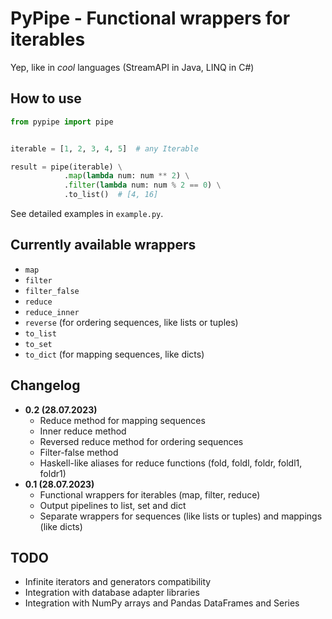# PyPipe - Functional wrappers for iterables

Yep, like in _cool_ languages (StreamAPI in Java, LINQ in C#)

## How to use

```python
from pypipe import pipe


iterable = [1, 2, 3, 4, 5]  # any Iterable

result = pipe(iterable) \
            .map(lambda num: num ** 2) \
            .filter(lambda num: num % 2 == 0) \
            .to_list()  # [4, 16]
```

See detailed examples in `example.py`.

## Currently available wrappers

* `map`
* `filter`
* `filter_false`
* `reduce`
* `reduce_inner`
* `reverse` (for ordering sequences, like lists or tuples)
* `to_list`
* `to_set`
* `to_dict` (for mapping sequences, like dicts)


## Changelog

* __0.2 (28.07.2023)__
    * Reduce method for mapping sequences
    * Inner reduce method
    * Reversed reduce method for ordering sequences
    * Filter-false method
    * Haskell-like aliases for reduce functions (fold, foldl, foldr, foldl1, foldr1)
* __0.1 (28.07.2023)__
    * Functional wrappers for iterables (map, filter, reduce)
    * Output pipelines to list, set and dict
    * Separate wrappers for sequences (like lists or tuples) and mappings (like dicts)

## TODO

* Infinite iterators and generators compatibility
* Integration with database adapter libraries
* Integration with NumPy arrays and Pandas DataFrames and Series